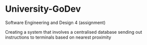 University-GoDev
================
Software Engineering and Design 4 (assignment)

Creating a system that involves a centralised database sending out instructions to terminals based on nearest proximity
